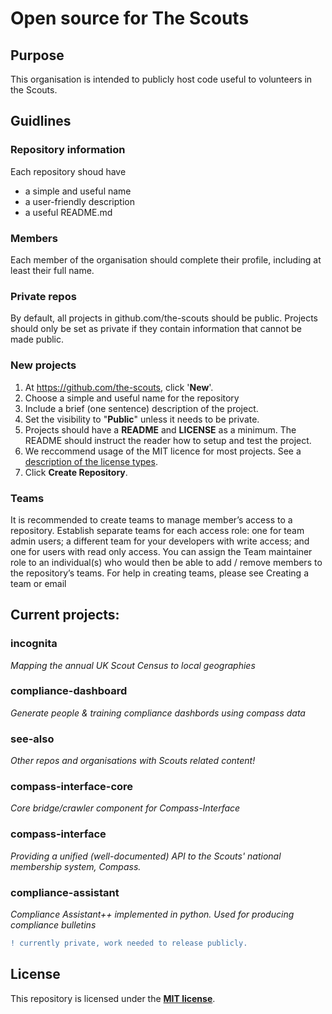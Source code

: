 # Open source for The Scouts

## Purpose

This organisation is intended to publicly host code useful to volunteers in the Scouts.

## Guidlines

### Repository information
Each repository shoud have
-	a simple and useful name  
-	a user-friendly description  
-	a useful README.md  

### Members
Each member of the organisation should complete their profile, including at least their full name.

### Private repos
By default, all projects in github.com/the-scouts should be public. 
Projects should only be set as private if they contain information that cannot be made public.

### New projects

1. At https://github.com/the-scouts, click '**New**'. 
2. Choose a simple and useful name for the repository
3. Include a brief (one sentence) description of the project. 
4. Set the visibility to "**Public**" unless it needs to be private. 
5. Projects should have a **README** and **LICENSE** as a minimum. 
   The README should instruct the reader how to setup and test the project.
6. We reccommend usage of the MIT licence for most projects. 
   See a [description of the license types](https://choosealicense.com/licenses).
7. Click **Create Repository**.

### Teams

It is recommended to create teams to manage member’s access to a repository. 
Establish separate teams for each access role: one for team admin users; a different team for your developers with write access; and one for users with read only access. 
You can assign the Team maintainer role to an individual(s) who would then be able to add / remove members to the repository’s teams. 
For help in creating teams, please see Creating a team or email

## Current projects:

### incognita
*Mapping the annual UK Scout Census to local geographies*

### compliance-dashboard
*Generate people & training compliance dashbords using compass data*

### see-also 
*Other repos and organisations with Scouts related content!*

### compass-interface-core
*Core bridge/crawler component for Compass-Interface*

### compass-interface 
*Providing a unified (well-documented) API to the Scouts' national membership system, Compass.*

### compliance-assistant
*Compliance Assistant++ implemented in python. Used for producing compliance bulletins*

```diff
! currently private, work needed to release publicly.
```

## License

This repository is licensed under the **[MIT license](https://choosealicense.com/licenses/mit/)**.
